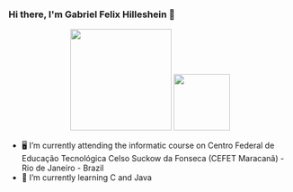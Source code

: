 ### Hi there, I'm Gabriel Felix Hilleshein 👋
<div align="center">
  <img height="180em" src="https://github-readme-stats.vercel.app/api?username=Gfelixhilles&show_icons=true&theme=react&include_all_commits=true&count_private=true"/>
  <img height="100em" src="https://github-readme-stats.vercel.app/api/top-langs/?username=Gfelixhilles&layout=compact&langs_count=7&theme=react"/>
</div>


- 🖥️ I’m currently attending the informatic course on Centro Federal de Educação Tecnológica Celso Suckow da Fonseca (CEFET Maracanã) - Rio de Janeiro - Brazil 
- 📕 I’m currently learning C and Java
<!--
- 👯 I’m looking to collaborate on ...
- 🤔 I’m looking for help with ...
- 💬 Ask me about ...
- 📫 How to reach me: ...
- ⚡ Fun fact: ...
-->
